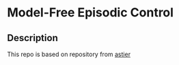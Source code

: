 # Model-Free Episodic Control

## Description

This repo is based on repository from [astier](https://github.com/astier/model-free-episodic-control)